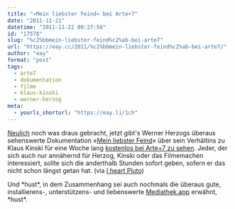 ```yaml
---
title: "»Mein liebster Feind« bei Arte+7"
date: "2011-11-21"
datetime: "2011-11-22 00:27:56"
id: "17578"
slug: "%c2%bbmein-liebster-feind%c2%ab-bei-arte7"
url: "https://eay.cc/2011/%c2%bbmein-liebster-feind%c2%ab-bei-arte7/"
author: "eay"
format: "post"
tags:
  - arte7
  - dokumentation
  - filme
  - klaus-kinski
  - werner-herzog
meta:
  - yourls_shorturl: "https://eay.li/1ch"
---
```


[Neulich](//eay.cc/2011/die-ruhe-zwischen-den-sturmen/) noch was draus gebracht, jetzt gibt's Werner Herzogs überaus sehenswerte Dokumentation »[Mein liebster Feind](http://www.imdb.com/title/tt0200849/)« über sein Verhältins zu Klaus Kinski für eine Woche lang [kostenlos bei Arte+7 zu sehen](http://videos.arte.tv/de/videos/mein_liebster_feind-4264298.html). Jeder, der sich auch nur annähernd für Herzog, Kinski oder das Filmemachen interessiert, sollte sich die anderthalb Stunden sofort geben, sofern er das nicht schon längst getan hat. (via [I heart Pluto](http://www.iheartpluto.de/doku/arte7-werner-herzogs-grosartige-kinski-doku-mein-liebster-feind-kostenlos-online-ansehen/))

Und \*hust\*, in dem Zusammenhang sei auch nochmals die überaus gute, installierens-, unterstützens- und liebenswerte [Mediathek.app](http://appdrive.net/mediathek/) erwähnt, \*hust\*.
